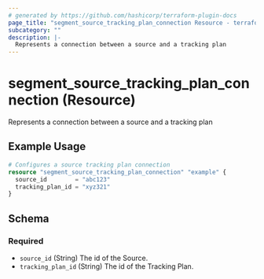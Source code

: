 ```yaml
---
# generated by https://github.com/hashicorp/terraform-plugin-docs
page_title: "segment_source_tracking_plan_connection Resource - terraform-provider-segment"
subcategory: ""
description: |-
  Represents a connection between a source and a tracking plan
---
```


# segment_source_tracking_plan_connection (Resource)

Represents a connection between a source and a tracking plan

## Example Usage

```terraform
# Configures a source tracking plan connection
resource "segment_source_tracking_plan_connection" "example" {
  source_id        = "abc123"
  tracking_plan_id = "xyz321"
}
```

<!-- schema generated by tfplugindocs -->
## Schema

### Required

- `source_id` (String) The id of the Source.
- `tracking_plan_id` (String) The id of the Tracking Plan.
